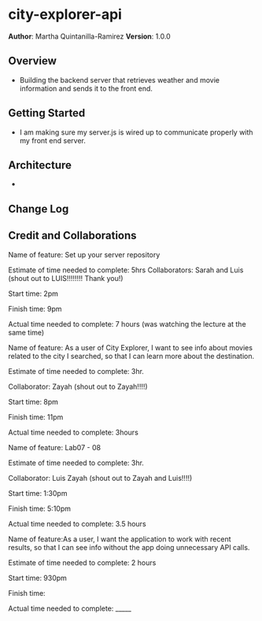 # city-explorer-api


**Author**: Martha Quintanilla-Ramirez
**Version**: 1.0.0 

## Overview
- Building the backend server that retrieves weather and movie information and sends it to the front end.

## Getting Started
- I am making sure my server.js is wired up to communicate properly with my front end server.

## Architecture
- 
<!-- Provide a detailed description of the application design. What technologies (languages, libraries, etc) you're using, and any other relevant design information. -->

## Change Log
<!-- Use this area to document the iterative changes made to your application as each feature is successfully implemented. Use time stamps. Here's an example:

01-01-2001 4:59pm - Application now has a fully-functional express server, with a GET route for the location resource. -->

## Credit and Collaborations
<!-- Give credit (and a link) to other people or resources that helped you build this application. -->


Name of feature: Set up your server repository

Estimate of time needed to complete: 5hrs 
Collaborators: Sarah and Luis (shout out to LUIS!!!!!!!! Thank you!)

Start time: 2pm

Finish time: 9pm

Actual time needed to complete: 7 hours (was watching the lecture at the same time)


Name of feature: As a user of City Explorer, I want to see info about movies related to the city I searched, so that I can learn more about the destination.

Estimate of time needed to complete: 3hr. 

Collaborator: Zayah (shout out to Zayah!!!!)

Start time: 8pm

Finish time: 11pm

Actual time needed to complete: 3hours

Name of feature: Lab07 - 08

Estimate of time needed to complete: 3hr. 

Collaborator: Luis Zayah (shout out to Zayah and Luis!!!!)

Start time: 1:30pm

Finish time: 5:10pm

Actual time needed to complete: 3.5 hours


Name of feature:As a user, I want the application to work with recent results, so that I can see info without the app doing unnecessary API calls.

Estimate of time needed to complete: 2 hours

Start time: 930pm

Finish time:

Actual time needed to complete: _____
